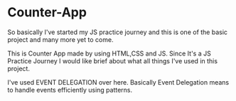 # Counter-App
So basically I've started my JS practice journey and this is one of the basic project and many more yet to come.

This is Counter App made by using HTML,CSS and JS.
Since It's a JS Practice Journey I would like brief about what all things I've used in this project.

I've used EVENT DELEGATION over here.
Basically Event Delegation means to handle events efficiently using patterns.


